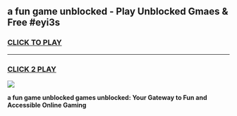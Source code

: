 
## a fun game unblocked - Play Unblocked Gmaes & Free #eyi3s
<h3>
<a href="https://news.freeplayer.one?title=a_fun_game_unblocked&ref=03M">CLICK TO PLAY</a></h3>
<hr>

<h3>
<a href="https://news.freeplayer.one?title=a_fun_game_unblocked&ref=03M">CLICK 2 PLAY</a>
  
</h3>

<a href="https://news.freeplayer.one?title=a_fun_game_unblocked&ref=03M"><img src="https://clearcache.store/games.png"></a>


**a fun game unblocked games unblocked: Your Gateway to Fun and Accessible Online Gaming**
